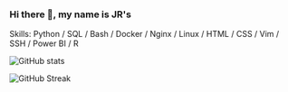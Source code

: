 ### Hi there 👋, my name is JR's


Skills: Python / SQL / Bash / Docker / Nginx / Linux / HTML / CSS / Vim / SSH / Power BI / R

 

![GitHub stats](https://github-readme-stats.vercel.app/api?username=taquero-programador&show_icons=true&theme=github_dark)  

![GitHub Streak](https://streak-stats.demolab.com?user=taquero-programador&theme=github-dark&date_format=M%20j%5B%2C%20Y%5D)
